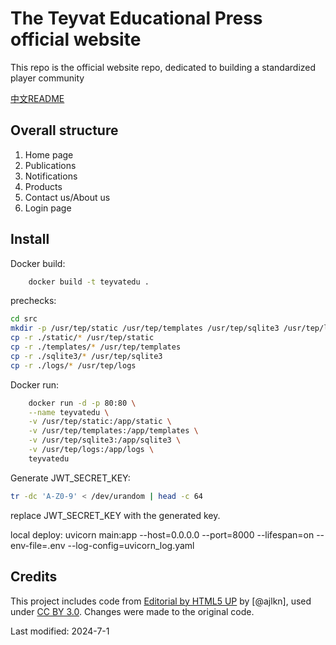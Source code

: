 # The Teyvat Educational Press official website

This repo is the official website repo, dedicated to building a standardized player community

[中文README](README.zh.md)
## Overall structure

1. Home page
2. Publications
3. Notifications
4. Products
5. Contact us/About us
6. Login page



## Install

Docker build:

```bash
    docker build -t teyvatedu .
```

prechecks:
```bash
cd src
mkdir -p /usr/tep/static /usr/tep/templates /usr/tep/sqlite3 /usr/tep/logs
cp -r ./static/* /usr/tep/static
cp -r ./templates/* /usr/tep/templates
cp -r ./sqlite3/* /usr/tep/sqlite3
cp -r ./logs/* /usr/tep/logs
```

Docker run:

```bash
    docker run -d -p 80:80 \
    --name teyvatedu \
    -v /usr/tep/static:/app/static \
    -v /usr/tep/templates:/app/templates \
    -v /usr/tep/sqlite3:/app/sqlite3 \
    -v /usr/tep/logs:/app/logs \
    teyvatedu
```

Generate JWT_SECRET_KEY: 
```bash
tr -dc 'A-Z0-9' < /dev/urandom | head -c 64
```
replace JWT_SECRET_KEY with the generated key.

local deploy:
uvicorn main:app --host=0.0.0.0 --port=8000 --lifespan=on --env-file=.env --log-config=uvicorn_log.yaml


## Credits

This project includes code from [Editorial by HTML5 UP](html5up.net) by [@ajlkn], used under [CC BY 3.0](html5up.net/license). Changes were made to the original code.

Last modified: 2024-7-1